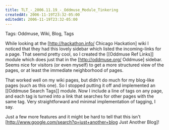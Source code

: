 ```yaml
---
title: TLT_-_2006.11.19_-_Oddmuse_Module_Tinkering
createdAt: 2006-11-19T23:32-05:00
editedAt: 2006-11-19T23:32-05:00
---
```


Tags: Oddmuse, Wiki, Blog, Tags

While looking at the [http://hackathon.info/ Chicago Hackation] wiki I noticed that they had this lovely sidebar which listed the incoming-links for a page. That seemd pretty cool, so I created the [[Oddmuse Ref Links]] module which does just that in the [http://oddmuse.org/ Oddmuse] sidebar. Seems nice for visitors (or even myself) to get a more structured view of the pages, or at least the immediate neighborhood of pages.

That worked well on my wiki pages, but didn't do much for my blog-like pages (such as this one). So I stopped putting it off and implemented an [[Oddmuse Search Tags]] module. Now I include a line of tags on any page, and each tag is turned into a link that searches for other pages with the same tag. Very straightforward and minimal implementation of tagging, I say.

Just a few more features and it might be hard to tell that this isn't [http://www.google.com/search?q=just+another+blog Just Another Blog]!

